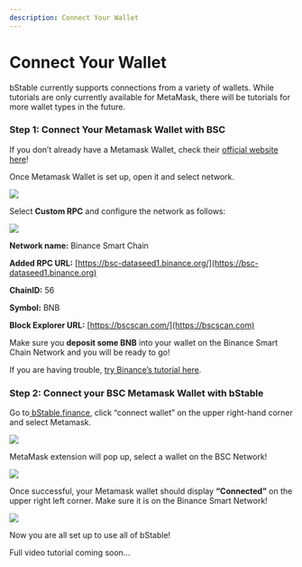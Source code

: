 ```yaml
---
description: Connect Your Wallet
---
```


# Connect Your Wallet

bStable currently supports connections from a variety of wallets. While tutorials are only currently available for MetaMask, there will be tutorials for more wallet types in the future.

### Step 1: Connect Your Metamask Wallet with BSC

If you don’t already have a Metamask Wallet, check their [official website here](https://metamask.io)!

Once Metamask Wallet is set up, open it and select network.

![](broken-reference)

Select **Custom RPC** and configure the network as follows:

![](https://lh5.googleusercontent.com/q3XfC53B1VEA-vX43FehNxuFxbC6oNN683USmlanRKhih-E0AsCa7dtdsvh44NJSWZuObMdGczln-npVWpNCVf20JvogMjL0qPhgzuAqdrwKgZXNkmQ8rKj9N6EYW725f\_nPZ5ow)

**Network name:** Binance Smart Chain

**Added RPC URL:** [https://bsc-dataseed1.binance.org/](https://bsc-dataseed1.binance.org)

**ChainID:** 56

**Symbol:** BNB

**Block Explorer URL:** [https://bscscan.com/](https://bscscan.com)

Make sure you **deposit some BNB** into your wallet on the Binance Smart Chain Network and you will be ready to go!&#x20;

If you are having trouble, [try Binance’s tutorial here](https://docs.binance.org/smart-chain/wallet/metamask.html).

### **Step 2: Connect your BSC Metamask Wallet with bStable**

Go to[ bStable.finance](https://bstable.finance/home/), click “connect wallet” on the upper right-hand corner and select Metamask.&#x20;

![](broken-reference)

MetaMask extension will pop up, select a wallet on the BSC Network!

![](https://lh5.googleusercontent.com/kBj48ExaVsHkce7GpXqYLDuOYejg70zEvJ\_6X0fwdMnezxKQ0hTlBwLS8Zbot8HPXXldu6cFQl3a7rgAQkxgQ2-I5aBFdxn0YXWKqvpBezqwOi8zFlv7RIgBB4amHVcAv6qvGKt-)

Once successful, your Metamask wallet should display **“Connected”** on the upper right left corner. Make sure it is on the Binance Smart Network!&#x20;

![](https://lh6.googleusercontent.com/NNMokRkRcAZviu-P3C2mEiMoyRr2EhDjLukU2sU8prU6M8uNKXRelopfKVp0ulxlo-YHMVvYMwHXPVhsfbA-qi75m0HF8b67tMB1do5RUkLA3xun1E4jAFACM9nzpv4xFUjx2DkZ)

Now you are all set up to use all of bStable!&#x20;

Full video tutorial coming soon...
